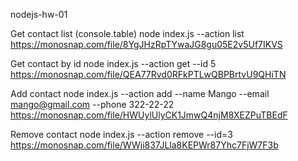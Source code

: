 nodejs-hw-01

Get contact list (console.table)
node index.js --action list
https://monosnap.com/file/8YgJHzRpTYwaJG8gu05E2v5Uf7IKVS

Get contact by id
node index.js --action get --id 5
https://monosnap.com/file/QEA77Rvd0RFkPTLwQBPBrtvU9QHiTN

Add contact
node index.js --action add --name Mango --email mango@gmail.com --phone 322-22-22
https://monosnap.com/file/HWUylUlyCK1JmwQ4njM8XEZPuTBEdF

Remove contact
node index.js --action remove --id=3
https://monosnap.com/file/WWji837JLla8KEPWr87Yhc7FjW7F3b
